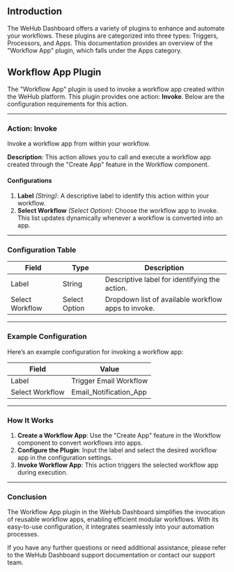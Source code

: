 

## Introduction
The WeHub Dashboard offers a variety of plugins to enhance and automate your workflows. These plugins are categorized into three types: Triggers, Processors, and Apps. This documentation provides an overview of the "Workflow App" plugin, which falls under the Apps category.

## Workflow App Plugin
The "Workflow App" plugin is used to invoke a workflow app created within the WeHub platform. This plugin provides one action: **Invoke**. Below are the configuration requirements for this action.

---

### **Action: Invoke**
Invoke a workflow app from within your workflow.

**Description**: This action allows you to call and execute a workflow app created through the "Create App" feature in the Workflow component.

#### **Configurations**
1. **Label** *(String)*: A descriptive label to identify this action within your workflow.
2. **Select Workflow** *(Select Option)*: Choose the workflow app to invoke. This list updates dynamically whenever a workflow is converted into an app.

---

### **Configuration Table**

| Field            | Type          | Description                                             |
|------------------|---------------|---------------------------------------------------------|
| Label            | String        | Descriptive label for identifying the action.           |
| Select Workflow  | Select Option | Dropdown list of available workflow apps to invoke.     |

---

### **Example Configuration**
Here’s an example configuration for invoking a workflow app:

| Field            | Value                 |
|------------------|-----------------------|
| Label            | Trigger Email Workflow |
| Select Workflow  | Email_Notification_App |

---

### **How It Works**
1. **Create a Workflow App**: Use the "Create App" feature in the Workflow component to convert workflows into apps.
2. **Configure the Plugin**: Input the label and select the desired workflow app in the configuration settings.
3. **Invoke Workflow App**: This action triggers the selected workflow app during execution.

---

### **Conclusion**
The Workflow App plugin in the WeHub Dashboard simplifies the invocation of reusable workflow apps, enabling efficient modular workflows. With its easy-to-use configuration, it integrates seamlessly into your automation processes.

If you have any further questions or need additional assistance, please refer to the WeHub Dashboard support documentation or contact our support team.
